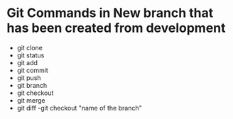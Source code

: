 # Git Commands in New branch that has been created from development 
- git clone
- git status
- git add
- git commit
- git push
- git branch
- git checkout
- git merge
- git diff
-git checkout "name of the branch"

